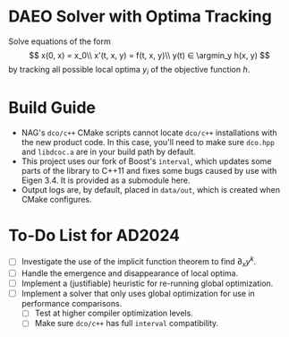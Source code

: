 # DAEO Solver with Optima Tracking

Solve equations of the form 
$$
    x(0, x) = x_0\\
    x'(t, x, y) = f(t, x, y)\\
    y(t) ∈ \argmin_y h(x, y)
$$
by tracking all possible local optima $y_i$ of the objective function $h$.

# Build Guide
- NAG's `dco/c++` CMake scripts cannot locate `dco/c++` installations with the new product code. In this case, you'll need to make sure `dco.hpp` and `libdcoc.a` are in your build path by default.
- This project uses our fork of Boost's `interval`, which updates some parts of the library to C++11 and fixes some bugs caused by use with Eigen 3.4. It is provided as a submodule here.
- Output logs are, by default, placed in `data/out`, which is created when CMake configures.

# To-Do List for AD2024
- [ ] Investigate the use of the implicit function theorem to find $\partial_x y^k$.
- [ ] Handle the emergence and disappearance of local optima.
- [ ] Implement a (justifiable) heuristic for re-running global optimization.
- [ ] Implement a solver that only uses global optimization for use in performance comparisons.
    - [ ] Test at higher compiler optimization levels.
    - [ ] Make sure `dco/c++` has full `interval` compatibility.